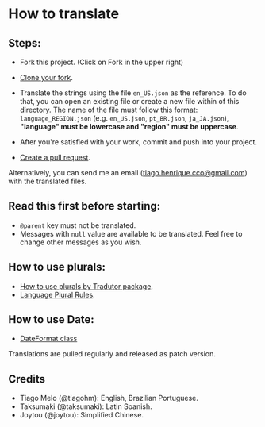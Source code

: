 # How to translate

## Steps:

 * Fork this project. (Click on Fork in the upper right)
 * [Clone your fork](https://help.github.com/articles/cloning-a-repository/).

 * Translate the strings using the file `en_US.json` as the reference. To do that, you can open an existing file or create a new file within of this directory. The name of the file must follow this format: `language_REGION.json` (e.g. `en_US.json`, `pt_BR.json`, `ja_JA.json`), **"language" must be lowercase and "region" must be uppercase**.
 * After you're satisfied with your work,  commit and push into your project.
 * [Create a pull request](https://help.github.com/articles/creating-a-pull-request-from-a-fork/).

Alternatively, you can send me an email (tiago.henrique.cco@gmail.com) with the translated files.

## Read this first before starting:

 * `@parent` key must not be translated.
 * Messages with `null` value are available to be translated. Feel free to change other messages as you wish.

## How to use plurals:

 * [How to use plurals by Tradutor package](https://pub.dev/packages/tradutor#plural-messages).
 * [Language Plural Rules](https://unicode-org.github.io/cldr-staging/charts/37/supplemental/language_plural_rules.html).

## How to use Date:

 * [DateFormat class](https://api.flutter.dev/flutter/intl/DateFormat-class.html)

Translations are pulled regularly and released as patch version.

## Credits

 * Tiago Melo (@tiagohm): English, Brazilian Portuguese.
 * Taksumaki (@taksumaki): Latin Spanish.
 * Joytou (@joytou): Simplified Chinese.
